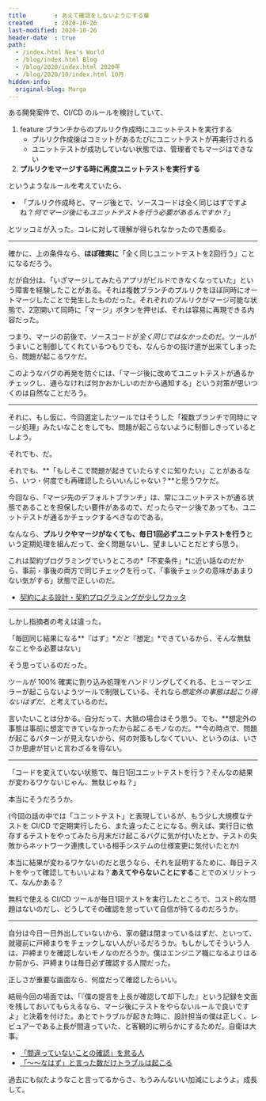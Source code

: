 ```yaml
---
title        : あえて確認をしないようにする輩
created      : 2020-10-26
last-modified: 2020-10-26
header-date  : true
path:
  - /index.html Neo's World
  - /blog/index.html Blog
  - /blog/2020/index.html 2020年
  - /blog/2020/10/index.html 10月
hidden-info:
  original-blog: Murga
---
```


ある開発案件で、CI/CD のルールを検討していて、

1. feature ブランチからのプルリク作成時にユニットテストを実行する
    - プルリク作成後はコミットがあるたびにユニットテストが再実行される
    - ユニットテストが成功していない状態では、管理者でもマージはできない
2. **プルリクをマージする時に再度ユニットテストを実行する**

というようなルールを考えていたら、

- 「プルリク作成時と、マージ後とで、ソースコードは全く同じはずですよね？*何でマージ後にもユニットテストを行う必要があるんですか？*」

とツッコミが入った。コレに対して理解が得られなかったので愚痴る。

---

確かに、上の条件なら、**ほぼ確実に**「全く同じユニットテストを2回行う」ことになるだろう。

だが自分は、「いざマージしてみたらアプリがビルドできなくなっていた」という障害を経験したことがある。それは複数ブランチのプルリクをほぼ同時にオートマージしたことで発生したものだった。それぞれのプルリクがマージ可能な状態で、2窓開いて同時に「マージ」ボタンを押せば、それは容易に再現できる内容だった。

つまり、マージの前後で、ソースコードが*全く同じではなかった*のだ。ツールがうまいこと制御してくれているつもりでも、なんらかの抜け道が出来てしまったら、問題が起こるワケだ。

このようなバグの再発を防ぐには、「マージ後に改めてユニットテストが通るかチェックし、通らなければ何かおかしいのだから通知する」という対策が思いつくのは自然なことだろう。

---

それに、もし仮に、今回選定したツールではそうした「複数ブランチで同時にマージ処理」みたいなことをしても、問題が起こらないように制御しきっているとしよう。

それでも、だ。

それでも、**「もしそこで問題が起きていたらすぐに知りたい」ことがあるなら、いつ・何度でも再確認したらいいんじゃない？**と思うワケだ。

今回なら、「マージ先のデフォルトブランチ」は、常にユニットテストが通る状態であることを担保したい要件があるので、だったらマージ後であっても、ユニットテストが通るかチェックするべきなのである。

なんなら、**プルリクやマージがなくても、毎日1回必ずユニットテストを行う**という定期処理を組んだって、全く問題ないし、望ましいことだとすら思う。

これは契約プログラミングでいうところの*「不変条件」*に近い話なのだから、事前・事後の両方で同じチェックを行って、「事後チェックの意味があまりない気がする」状態で正しいのだ。

- [契約による設計・契約プログラミングが少しワカッタ](/blog/2019/10/05-01.html)

---

しかし指摘者の考えは違った。

「毎回同じ結果になる**『はず』**だと*『想定』*できているから、そんな無駄なことやる必要はない」

そう思っているのだった。

ツールが 100% 確実に割り込み処理をハンドリングしてくれる、ヒューマンエラーが起こらないようツールで制限している、それなら*想定外の事態は起こり得ないはずだ*、と考えているのだ。

言いたいことは分かる。自分だって、大抵の場合はそう思う。でも、**想定外の事態は事前に想定できていなかったから起こるモノなのだ。**今の時点で、問題が起こるパターンが見えないから、何の対策もしなくていい、というのは、いささか思慮が甘いと言わざるを得ない。

---

「コードを変えていない状態で、毎日1回ユニットテストを行う？そんなの結果が変わるワケないじゃん、無駄じゃね？」

本当にそうだろうか。

(今回の話の中では「ユニットテスト」と表現しているが、もう少し大規模なテストを CI/CD で定期実行したら、また違ったことになる。例えば、実行日に依存するテストをやってみたら月末だけ起こるバグに気が付いたとか、テストの失敗からネットワーク連携している相手システムの仕様変更に気付いたとか)

本当に結果が変わるワケないのだと思うなら、それを証明するために、毎日テストをやって確認してもいいよね？**あえてやらないことにする**ことでのメリットって、なんかある？

無料で使える CI/CD ツールが毎日1回テストを実行したところで、コスト的な問題はないのだし、どうしてその確認を怠っていて自信が持てるのだろうか。

---

自分は今日一日外出していないから、家の鍵は閉まっているはずだ、といって、就寝前に戸締まりをチェックしない人がいるだろうか。もしかしてそういう人は、戸締まりを確認しないモノなのだろうか。僕はエンジニア職になるよりはるか前から、戸締まりは毎日必ず確認する人間だった。

正しさが重要な画面なら、何度だって確認したらいい。

結局今回の場面では、「『僕の提言を上長が確認して却下した』という記録を文面を残しておいてもらえるなら、マージ後にテストをやらないルールで良いですよ」と決着を付けた。あとでトラブルが起きた時に、設計担当の僕は正しく、レビュアーである上長が間違っていた、と客観的に明らかにするためだ。自衛は大事。

- [「間違っていないことの確認」を怠る人](/blog/2018/07/23-01.html)
- [「～～なはず」と言った数だけトラブルは起こる](/blog/2019/04/08-01.html)

過去にも似たようなこと言ってるからさ、もうみんないい加減にしようよ。成長して。
